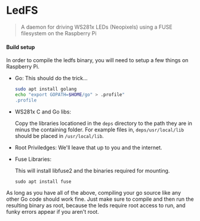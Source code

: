 # LedFS
> A daemon for driving WS281x LEDs (Neopixels) using a FUSE filesystem
> on the Raspberry Pi

#### Build setup

In order to compile the ledfs binary, you will need to setup a few things on
Raspberry Pi.

+ Go: 
	This should do the trick...

	```sh
	sudo apt install golang
	echo "export GOPATH=$HOME/go" > .profile"
	.profile
	```


+ WS281x C and Go libs: 

	Copy the libraries locationed in the `deps` directory to the path they are in minus the
	containing folder. For example files in, `deps/usr/local/lib`
	should be placed in `/usr/local/lib`.

+ Root Priviledges: 
	We'll leave that up to you and the internet.


+ Fuse Libraries: 

    This will install libfuse2 and the binaries required for mounting. 
    
    `sudo apt install fuse`


As long as you have all of the above, compiling your go source like any other
Go code should work fine. Just make sure to compile and then run the resulting
binary as root, because the leds require root access to run, and funky errors
appear if you aren't root.
